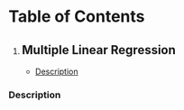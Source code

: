 # Table of Contents
1. ## Multiple Linear Regression
      - [Description](#Description)













### Description
